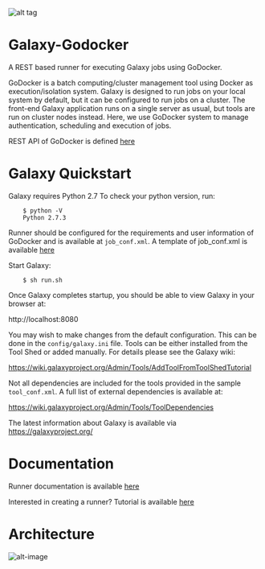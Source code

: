 ![alt tag](https://camo.githubusercontent.com/280a5866b9f4bfb939799776e9b651e986c6600c/68747470733a2f2f77696b692e67616c61787970726f6a6563742e6f72672f496d616765732f47616c6178794c6f676f3f616374696f6e3d41747461636846696c6526646f3d676574267461726765743d67616c6178795f70726f6a6563745f6c6f676f2e6a7067)

# Galaxy-Godocker

A REST based runner for executing Galaxy jobs using GoDocker.

GoDocker is a batch computing/cluster management tool using Docker as execution/isolation system.
Galaxy is designed to run jobs on your local system by default, but it can be configured to run jobs on a cluster. The front-end Galaxy application runs on a single server as usual, but tools are run on cluster nodes instead. Here, we use GoDocker system to manage authentication, scheduling and execution of jobs.

REST API of GoDocker is defined [here](http://www.genouest.org/api/godocker-api/#/)

# Galaxy Quickstart

Galaxy requires Python 2.7 To check your python version, run:

```
    $ python -V
    Python 2.7.3
```

Runner should be configured for the requirements and user information of GoDocker and is available at ``job_conf.xml``.
A template of job_conf.xml is available [here](https://github.com/varunshankar/galaxy-godocker/blob/master/bin/job_conf.xml/)

Start Galaxy:

```
    $ sh run.sh
```
Once Galaxy completes startup, you should be able to view Galaxy in your
browser at:

http://localhost:8080

  
You may wish to make changes from the default configuration. This can be
done in the ``config/galaxy.ini`` file. Tools can be either installed
from the Tool Shed or added manually. For details please see the Galaxy
wiki:

https://wiki.galaxyproject.org/Admin/Tools/AddToolFromToolShedTutorial

Not all dependencies are included for the tools provided in the sample
``tool_conf.xml``. A full list of external dependencies is available at:

https://wiki.galaxyproject.org/Admin/Tools/ToolDependencies

The latest information about Galaxy is available via https://galaxyproject.org/

# Documentation

Runner documentation is available [here](https://github.com/varunshankar/galaxy-godocker/wiki/%5BDOCUMENTATION%5D-GoDocker-runner-for-galaxy)

Interested in creating a runner? Tutorial is available [here](https://github.com/varunshankar/galaxy-godocker/wiki/%5BTUTORIAL%5D-Create-a-new-runner-for-Galaxy)

# Architecture

![alt-image](https://github.com/varunshankar/galaxy-godocker/blob/master/Go-Docker.PNG)








